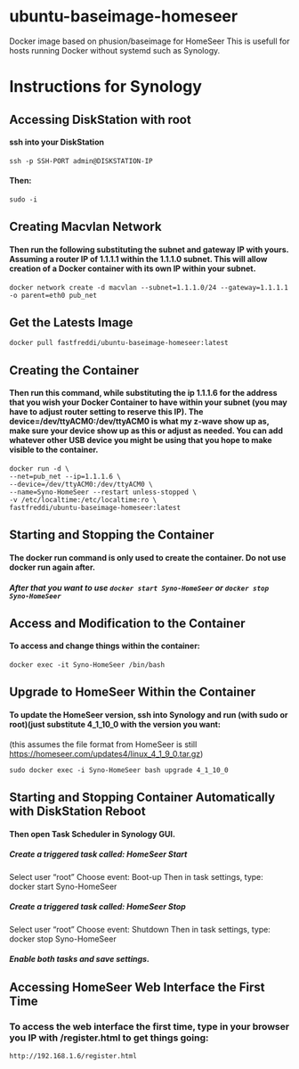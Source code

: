 # ubuntu-baseimage-homeseer
Docker image based on phusion/baseimage for HomeSeer
This is usefull for hosts running Docker without systemd such as Synology. 

# Instructions for Synology 
## Accessing DiskStation with root
#### ssh into your DiskStation
  ```ssh -p SSH-PORT admin@DISKSTATION-IP```

#### Then:
  ```sudo -i```
  
  
  
## Creating Macvlan Network
#### Then run the following substituting the subnet and gateway IP with yours. Assuming a router IP of 1.1.1.1 within the 1.1.1.0 subnet. This will allow creation of a Docker container with its own IP within your subnet.

```docker network create -d macvlan --subnet=1.1.1.0/24 --gateway=1.1.1.1 -o parent=eth0 pub_net```




## Get the Latests Image

```docker pull fastfreddi/ubuntu-baseimage-homeseer:latest```

## Creating the Container 
#### Then run this command, while substituting the ip 1.1.1.6 for the address that you wish your Docker Container to have within your subnet (you may have to adjust router setting to reserve this IP). The device=/dev/ttyACM0:/dev/ttyACM0 is what my z-wave show up as, make sure your device show up as this or adjust as needed. You can add whatever other USB device you might be using that you hope to make visible to the container.

```
docker run -d \
--net=pub_net --ip=1.1.1.6 \
--device=/dev/ttyACM0:/dev/ttyACM0 \
--name=Syno-HomeSeer --restart unless-stopped \
-v /etc/localtime:/etc/localtime:ro \
fastfreddi/ubuntu-baseimage-homeseer:latest
```

## Starting and Stopping the Container
#### The docker run command is only used to create the container. Do not use docker run again after. 
##### After that you want to use `docker start Syno-HomeSeer` or `docker stop Syno-HomeSeer`


## Access and Modification to the Container
#### To access and change things within the container:
```
docker exec -it Syno-HomeSeer /bin/bash
```

## Upgrade to HomeSeer Within the Container
#### To update the HomeSeer version, ssh into Synology and run (with sudo or root)(just substitute 4_1_10_0 with the version you want:
(this assumes the file format from HomeSeer is still https://homeseer.com/updates4/linux_4_1_9_0.tar.gz)

```
sudo docker exec -i Syno-HomeSeer bash upgrade 4_1_10_0
```

## Starting and Stopping Container Automatically with DiskStation Reboot
#### Then open Task Scheduler in Synology GUI.

##### Create a triggered task called: HomeSeer Start
Select user “root”
Choose event: Boot-up
Then in task settings, type: docker start Syno-HomeSeer

##### Create a triggered task called: HomeSeer Stop
Select user “root”
Choose event: Shutdown
Then in task settings, type: docker stop Syno-HomeSeer

##### Enable both tasks and save settings.


## Accessing HomeSeer Web Interface the First Time
### To access the web interface the first time, type in your browser you IP with /register.html to get things going:

```
http://192.168.1.6/register.html
```
